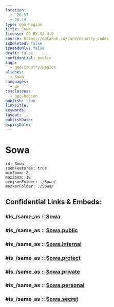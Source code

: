 ```yaml
---
location:
  - -20.57
  - 26.19
type: geo-Region
title: Sowa
license: CC BY-SA 4.0
source: https://datahub.io/core/country-codes
isDeleted: false
isReadOnly: false
draft: false
confidential: public
tags:
  - geo/Country/Region
aliases:
  - Sowa
Languages:
  - de
cssclasses:
  - geo-Region
publish: true
linkTitle:
keywords:
layout:
publishDate:
expiryDate:
---
```


# Sowa

```leaflet
id: Sowa
zoomFeatures: true 
minZoom: 2 
maxZoom: 18
geojsonFolder: ./Sowa/
markerFolder: ./Sowa/
```


## Confidential Links & Embeds: 

### #is_/same_as :: [Sowa](/_Standards/Earth/Continent/Africa/Africa~South/Botswana/districts~Botswana/Sowa.md) 

### #is_/same_as :: [Sowa.public](/_public/Earth/Continent/Africa/Africa~South/Botswana/districts~Botswana/Sowa.public.md) 

### #is_/same_as :: [Sowa.internal](/_internal/Earth/Continent/Africa/Africa~South/Botswana/districts~Botswana/Sowa.internal.md) 

### #is_/same_as :: [Sowa.protect](/_protect/Earth/Continent/Africa/Africa~South/Botswana/districts~Botswana/Sowa.protect.md) 

### #is_/same_as :: [Sowa.private](/_private/Earth/Continent/Africa/Africa~South/Botswana/districts~Botswana/Sowa.private.md) 

### #is_/same_as :: [Sowa.personal](/_personal/Earth/Continent/Africa/Africa~South/Botswana/districts~Botswana/Sowa.personal.md) 

### #is_/same_as :: [Sowa.secret](/_secret/Earth/Continent/Africa/Africa~South/Botswana/districts~Botswana/Sowa.secret.md)

